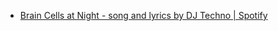 - [Brain Cells at Night - song and lyrics by DJ Techno | Spotify](https://open.spotify.com/track/6I9QBYqb9z99yQ7Lf7lsF9?si=a057acc653644360)